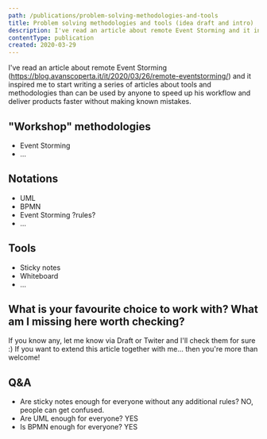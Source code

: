 ```yaml
---
path: /publications/problem-solving-methodologies-and-tools
title: Problem solving methodologies and tools (idea draft and intro)
description: I've read an article about remote Event Storming and it inspired me to start writing a series of articles about tools and methodologies than can be used by anyone to speed up his workflow and deliver products faster without making known mistakes. 
contentType: publication
created: 2020-03-29
---
```


I've read an article about remote Event Storming (https://blog.avanscoperta.it/it/2020/03/26/remote-eventstorming/)
and it inspired me to start writing
a series of articles about tools and methodologies than can be used by anyone to speed 
up his workflow and deliver products faster without making known mistakes.

## "Workshop" methodologies

- Event Storming
- ...

## Notations

- UML
- BPMN
- Event Storming ?rules?
- ...

## Tools

- Sticky notes
- Whiteboard
- ... 

## What is your favourite choice to work with? What am I missing here worth checking?

If you know any, let me know via Draft or Twiter and I'll check them for sure :)
If you want to extend this article together with me... then you're more than welcome!

## Q&A

- Are sticky notes enough for everyone without any additional rules? NO, people can get confused.
- Are UML enough for everyone? YES
- Is BPMN enough for everyone? YES


